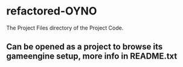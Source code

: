 # refactored-OYNO
The Project Files directory of the Project Code.

## Can be opened as a project to browse its gameengine setup, more info in README.txt
